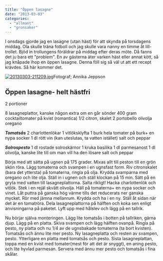 ```yaml
---
title: "Öppen lasagne"
date: "2013-03-03"
categories: 
  - "allmant"
  - "gronsaker"
---
```


I onsdags gjorde jag en lasagne (utan häst) för att skynda på torsdagens middag. Ola skulle träna fotboll och jag skulle vara nanny en timme åt lill-trollet. Bjöd in trollungens föräldrar på middag efter deras möte. Då fanns det ju bara ett "problem". En av gästerna äter varken häst eller annat kött, så jag knåpade ihop en öppen lasagne. Denna föll sig så väl ut att ett recept krävdes. Så här kommer det.

[![20130303-211209.jpg](images/20130303-211209.jpg)](http://import.local/wp-content/uploads/2013/03/20130303-211209.jpg)Fotograf; Annika Jeppson

## Öppen lasagne- helt hästfri

2 portioner

8 lasagneplattor, kanske någon extra om en går sönder 400 gram cocktailtomater på kvist (romantica) 1/2 citron, skalet 2 portobello olivolja oregano

_**Tomatsås**_ 2 charlottenlökar 1 vitlöksklyfta 1 burk hela tomater på burk+ en nypa socker 1 dl rött vin (kan uteslutas, ta vatten istället) salt och peppar

_**Solrospesto**_ 1 dl rostade solroskärnor 1 kruka basilika 1 dl parmesanost 1 dl olivolja, kanske lite till om man vill ha den lösare salt och peppar

Börja med att sätta på ugnen på 175 grader. Mixas allt till peston till en grön skön röra. Lägg tomaterna och svampen i en ugnsfast form. Riv citronskalet (bara det yttersta) på tomaterna, ringla på olja. Krydda svamparna med oregano och lite olja. Ställ in i ugnen och ställ klockan på 15 min. Sätt på en gryta med vatten till lasagneplattorna. Salta rikligt! Hacka charlottenlök och vitlök. Stek i en rejäl skvätt olivolja. Häll på tomaterna+ en nypa socker och vinet. Låt puttra på ganska hög värme tills det reducerats ner ganska mycket. Rör med jämna mellanrum. Krydda och ha i en ny. Ställ åt sidan när det är en tomatröra. Dela lasagneplattorna på hälften och koka sen enligt anvisningarna på paketet. Lyft upp med hålslev och lägg på en tallrik.

Nu börjar själva monteringen. Lägg lite tomatsås i botten på tallriken, gärna djup. Lägg på en platta. Skiva svampen och lägg hälften ovanpå. Ringla på pesto, ny platta och nu 1/4 av de ugnsbakade tomaterna (ta bort kvisten). Tomatsås och ännu lite mer pesto. Ny lasagneplatta och resten av svampen, pesto. Ytterligare en platta med tomatsås och pesto. Sista lasagneplattan, toppa med en kvist med tomater(mest för att det är snyggt), en aning pesto, och lite hyvlad parmesan. Servera med ännu mer pesto och tomatsås i fina skålar.
